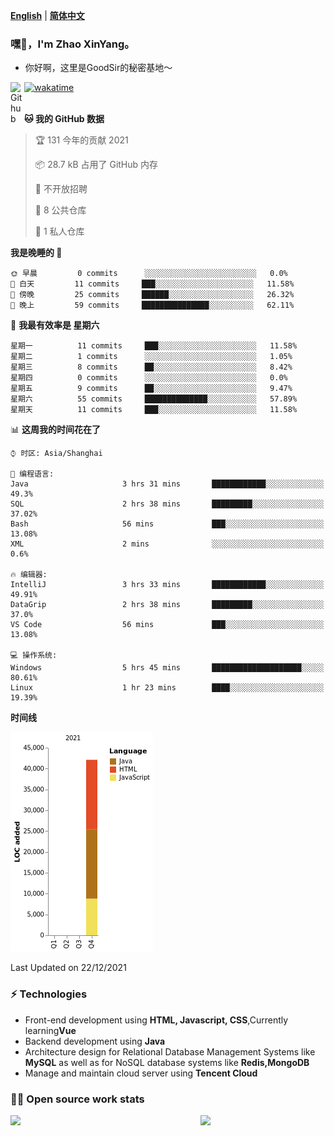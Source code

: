 [**English**](README.md) | [**简体中文**](README.zh_CN.md)
### 嘿👋，I'm Zhao XinYang。

- 你好啊，这里是GoodSir的秘密基地～

[![wakatime](https://wakatime.com/badge/user/04e3f192-51ae-42c4-9648-523f599b5595.svg)](https://wakatime.com/@04e3f192-51ae-42c4-9648-523f599b5595)
<a href="https://github.com/1677883418">
<img align="left" alt="Github" width="22px" src="https://cdn.jsdelivr.net/npm/simple-icons@v3/icons/github.svg" />
</a>
<br/>
<br/>

<!--START_SECTION:waka-->
**🐱 我的 GitHub 数据** 

> 🏆 131 今年的贡献 2021
 > 
> 📦 28.7 kB 占用了 GitHub 内存 
 > 
> 🚫 不开放招聘
 > 
> 📜 8 公共仓库 
 > 
> 🔑 1 私人仓库 
 > 
**我是晚睡的 🦉** 

```text
🌞 早晨         0 commits      ░░░░░░░░░░░░░░░░░░░░░░░░░   0.0% 
🌆 白天         11 commits     ███░░░░░░░░░░░░░░░░░░░░░░   11.58% 
🌃 傍晚         25 commits     ██████░░░░░░░░░░░░░░░░░░░   26.32% 
🌙 晚上         59 commits     ███████████████░░░░░░░░░░   62.11%

```
📅 **我最有效率是 星期六** 

```text
星期一          11 commits     ███░░░░░░░░░░░░░░░░░░░░░░   11.58% 
星期二          1 commits      ░░░░░░░░░░░░░░░░░░░░░░░░░   1.05% 
星期三          8 commits      ██░░░░░░░░░░░░░░░░░░░░░░░   8.42% 
星期四          0 commits      ░░░░░░░░░░░░░░░░░░░░░░░░░   0.0% 
星期五          9 commits      ██░░░░░░░░░░░░░░░░░░░░░░░   9.47% 
星期六          55 commits     ██████████████░░░░░░░░░░░   57.89% 
星期天          11 commits     ███░░░░░░░░░░░░░░░░░░░░░░   11.58%

```


📊 **这周我的时间花在了** 

```text
⌚︎ 时区: Asia/Shanghai

💬 编程语言: 
Java                     3 hrs 31 mins       ████████████░░░░░░░░░░░░░   49.3% 
SQL                      2 hrs 38 mins       █████████░░░░░░░░░░░░░░░░   37.02% 
Bash                     56 mins             ███░░░░░░░░░░░░░░░░░░░░░░   13.08% 
XML                      2 mins              ░░░░░░░░░░░░░░░░░░░░░░░░░   0.6%

🔥 编辑器: 
IntelliJ                 3 hrs 33 mins       ████████████░░░░░░░░░░░░░   49.91% 
DataGrip                 2 hrs 38 mins       █████████░░░░░░░░░░░░░░░░   37.0% 
VS Code                  56 mins             ███░░░░░░░░░░░░░░░░░░░░░░   13.08%

💻 操作系统: 
Windows                  5 hrs 45 mins       ████████████████████░░░░░   80.61% 
Linux                    1 hr 23 mins        ████░░░░░░░░░░░░░░░░░░░░░   19.39%

```

**时间线**

![Chart not found](https://raw.githubusercontent.com/1677883418/1677883418/master/charts/bar_graph.png) 


 Last Updated on 22/12/2021
<!--END_SECTION:waka-->


### ⚡ Technologies
- Front-end development using **HTML, Javascript, CSS**,Currently learning**Vue**
- Backend development using **Java**
- Architecture design for Relational Database Management Systems like **MySQL** as well as for NoSQL database systems like **Redis,MongoDB**
- Manage and maintain cloud server using **Tencent Cloud**

### 👨‍💻 Open source work stats

<img align="left" src="https://github-readme-stats.vercel.app/api?username=1677883418&theme=tokyonight&show_icons=true" />
<img align='right' src='https://octodex.github.com/images/daftpunktocat-thomas.gif' width='200"'>